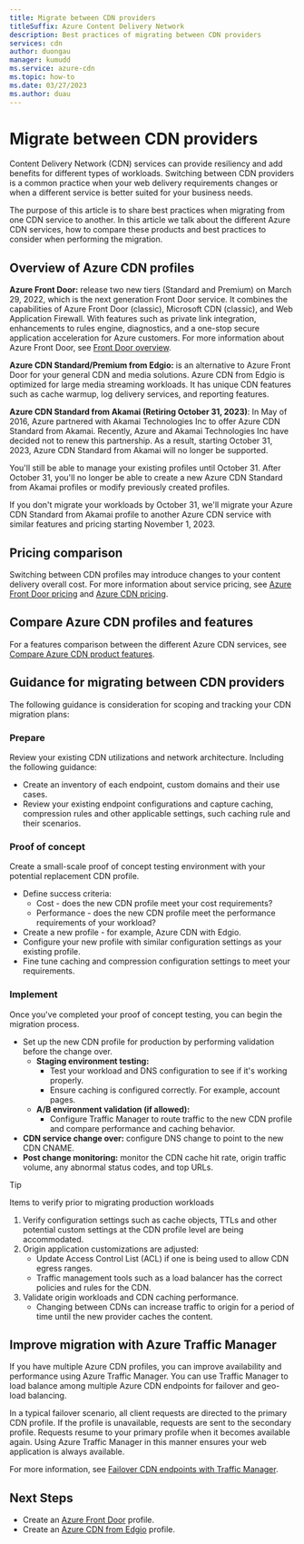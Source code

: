 ```yaml
---
title: Migrate between CDN providers
titleSuffix: Azure Content Delivery Network
description: Best practices of migrating between CDN providers
services: cdn
author: duongau
manager: kumudd
ms.service: azure-cdn
ms.topic: how-to
ms.date: 03/27/2023
ms.author: duau
---
```


# Migrate between CDN providers

Content Delivery Network (CDN) services can provide resiliency and add benefits for different types of workloads. Switching between CDN providers is a common practice when your web delivery requirements changes or when a different service is better suited for your business needs.

The purpose of this article is to share best practices when migrating from one CDN service to another. In this article we talk about the different Azure CDN services, how to compare these products and best practices to consider when performing the migration.

## Overview of Azure CDN profiles

**Azure Front Door:** release two new tiers (Standard and Premium) on March 29, 2022, which is the next generation Front Door service. It combines the capabilities of Azure Front Door (classic), Microsoft CDN (classic), and Web Application Firewall. With features such as private link integration, enhancements to rules engine, diagnostics, and a one-stop secure application acceleration for Azure customers. For more information about Azure Front Door, see [Front Door overview](../frontdoor/front-door-overview.md).

**Azure CDN Standard/Premium from Edgio:** is an alternative to Azure Front Door for your general CDN and media solutions. Azure CDN from Edgio is optimized for large media streaming workloads. It has unique CDN features such as cache warmup, log delivery services, and reporting features.  

**Azure CDN Standard from Akamai (Retiring October 31, 2023)**: In May of 2016, Azure partnered with Akamai Technologies Inc to offer Azure CDN Standard from Akamai. Recently, Azure and Akamai Technologies Inc have decided not to renew this partnership. As a result, starting October 31, 2023, Azure CDN Standard from Akamai will no longer be supported.

You'll still be able to manage your existing profiles until October 31. After October 31, you'll no longer be able to create a new Azure CDN Standard from Akamai profiles or modify previously created profiles.

If you don't migrate your workloads by October 31, we'll migrate your Azure CDN Standard from Akamai profile to another Azure CDN service with similar features and pricing starting November 1, 2023.

## Pricing comparison

Switching between CDN profiles may introduce changes to your content delivery overall cost. For more information about service pricing, see [Azure Front Door pricing](https://azure.microsoft.com/pricing/details/frontdoor/) and [Azure CDN pricing](https://azure.microsoft.com/pricing/details/cdn/).

## Compare Azure CDN profiles and features

For a features comparison between the different Azure CDN services, see [Compare Azure CDN product features](cdn-features.md).

## Guidance for migrating between CDN providers

The following guidance is consideration for scoping and tracking your CDN migration plans:

### Prepare

Review your existing CDN utilizations and network architecture. Including the following guidance:

*  Create an inventory of each endpoint, custom domains and their use cases.
*  Review your existing endpoint configurations and capture caching, compression rules and other applicable settings, such caching rule and their scenarios.

### Proof of concept

Create a small-scale proof of concept testing environment with your potential replacement CDN profile.

* Define success criteria:
    * Cost - does the new CDN profile meet your cost requirements?
    * Performance - does the new CDN profile meet the performance requirements of your workload?
* Create a new profile - for example, Azure CDN with Edgio.
* Configure your new profile with similar configuration settings as your existing profile.
* Fine tune caching and compression configuration settings to meet your requirements.

### Implement

Once you've completed your proof of concept testing, you can begin the migration process.

* Set up the new CDN profile for production by performing validation before the change over.
    * **Staging environment testing:** 
        * Test your workload and DNS configuration to see if it's working properly. 
        * Ensure caching is configured correctly. For example, account pages.
    * **A/B environment validation (if allowed):** 
        * Configure Traffic Manager to route traffic to the new CDN profile and compare performance and caching behavior.
* **CDN service change over:** configure DNS change to point to the new CDN CNAME. 
* **Post change monitoring:** monitor the CDN cache hit rate, origin traffic volume, any abnormal status codes, and top URLs.

> [!TIP]
> Items to verify prior to migrating production workloads
> 1. Verify configuration settings such as cache objects, TTLs and other potential custom settings at the CDN profile level are being accommodated. 
> 2. Origin application customizations are adjusted:
>    * Update Access Control List (ACL) if one is being used to allow CDN egress ranges. 
>    * Traffic management tools such as a load balancer has the correct policies and rules for the CDN.
> 3. Validate origin workloads and CDN caching performance. 
>     * Changing between CDNs can increase traffic to origin for a period of time until the new provider caches the content.

## Improve migration with Azure Traffic Manager

If you have multiple Azure CDN profiles, you can improve availability and performance using Azure Traffic Manager. You can use Traffic Manager to load balance among multiple Azure CDN endpoints for failover and geo-load balancing.

In a typical failover scenario, all client requests are directed to the primary CDN profile. If the profile is unavailable, requests are sent to the secondary profile. Requests resume to your primary profile when it becomes available again. Using Azure Traffic Manager in this manner ensures your web application is always available. 

For more information, see [Failover CDN endpoints with Traffic Manager](cdn-traffic-manager.md).

## Next Steps

* Create an [Azure Front Door](../frontdoor/create-front-door-portal.md) profile.
* Create an [Azure CDN from Edgio](cdn-create-endpoint-how-to.md) profile.
